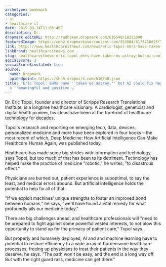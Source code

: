 ```yaml
---
archetype: bookmark
categories:
- ai
- healthcare it
date: 2019-03-14T11:06:46Z
description: Dr.
dropmark.editURL: http://radhikan.dropmark.com/616548/18215000
featuredImage: https://cdn2.dropmarkusercontent.com/353804/61ff718d2ff7e8963844e40ab88c09b1e89bf31e4e5ae5223643d8cdc1646cc4/thumbnail/Topol-HITN.png?Expires=1557430063&Signature=NkXDQvzXC5DpAnKEd2X75C4r25MgqCkjF1I9~LcUOp6WZh~XunnApJEkNZHVjXmV~vAR3VH858BQMZAu2vImhvxOY7iYg1zv-a1pV24Fho9nwoFTvtbrH7WMtWG7DS1bryitHi473zmdZd6M~Y5cTMgBfDE2KhAbnjwd00Tc4-g6edAhzp8JlWnFhvLBk3wI3994TOQMYDB-c82TcD9TkB409CX9EfamIBo-ukunsL-i9jCGTyXE10iE12xv9kXxll-8PW~wVeeLTPbWkdW0HWLmTIAR53H98YIBB8lmK5P9GyrBfEr3IsSuy10psO8GTNJ6uAgJs9fSBmtL4y-YIw__&Key-Pair-Id=APKAITQYWVEN757ZA4KQ
link: https://www.healthcareitnews.com/news/eric-topol-ehrs-have-taken-us-astray-ai-could-fix-healthcare-meaningful-and-positive-way
linkBrand: healthcareitnews.com
slug: healthcareitnews-eric-topol-ehrs-have-taken-us-astray-but-ai-could-fix-healthcare-in-a-meaningful-and-positive
socialScore: 3
socialScoreSimulated: true
source:
  name: Dropmark
  apiendpoint: https://shah.dropmark.com/616548.json
title: 'Eric Topol: EHRs have ''taken us astray,'' but AI could fix healthcare in
  a ''meaningful and positive …'
---
```

Dr. Eric Topol, founder and director of Scripps Research Translational Institute, is a longtime healthcare visionary. A cardiologist, geneticist and digital health pioneer, his ideas have been at the forefront of healthcare technology for decades.

Topol's research and reporting on emerging tech, data, devices, personalized medicine and more have been explored in four books – the most recent of which, Deep Medicine: How Artificial Intelligence Can Make Healthcare Human Again, was published today.

Healthcare has made some big strides with information and technology, says Topol, but too much of that has been to its detriment. Technology has helped make the practice of medicine "robotic," he writes, "to disastrous effect."

Physicians are burned out, patient experience is suboptimal, to say the least, and medical errors abound. But artificial intelligence holds the potential to help fix all of that.

"If we exploit machines' unique strengths to foster an improved bond between humans," he says, "we'll have found a vital remedy for what profoundly ails our medicine today."

There are big challenges ahead, and healthcare professionals will "need to be prepared to fight against some powerful vested interests, to not blow this opportunity to stand up for the primacy of patient care," Topol says.

But properly and humanely deployed, AI and and machine learning have to potential to restore efficiency to a wide array of burdensome healthcare processes, freeing up physicians to treat their patients in the way they deserve, he says. "The path won't be easy, and the end is a long way off. But with the right guard rails, medicine can get there."

